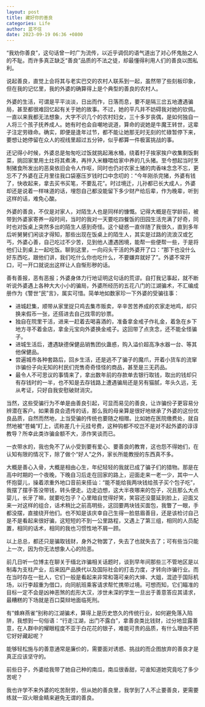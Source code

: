 ```yaml
---
layout: post
title: 藏好你的善良
categories: Life
author: 蓝不住
date: 2023-09-19 06:36 +0800
---
```


“我劝你善良”，这句话曾一时广为流传，以近乎调侃的语气道出了对心怀鬼胎之人的不耻。而许多真正缺乏“善良”品质的不法之徒，却最懂得利用人们的善良以图私利。

说起善良，直觉上会将其与老实巴交的农村人联系到一起，虽然带了些刻板印象，但在我的记忆里，我的外婆的确算得上是个典型的善良的农村人。

外婆的生活，可谓是平平淡淡，日出而作，日落而息，要不是隔三岔五地遭遇骗局，甚至都很难回忆起有关于她的故事。不过，她的平凡并不妨碍我对她的钦佩。一直以来我都无法想象，大字不识几个的农村妇女，三十多岁丧偶，是如何独自一人将三个孩子抚养成人。她有时也会自嘲地说道，算命的说她是牛魔王转世，这辈子注定劳碌命。确实，即便是逢年过节，都不能让她那无时无刻的忙碌暂停下来，要想让她停留在众人的视线里超过五分钟，似乎都算一件极富挑战的事。

还记得小时候，外婆总是匆匆吃过饭就挑起潲水桶，绕着村子挨家挨户收集剩饭剩菜，挑回家里用土灶将其煮沸，再拌入米糠喂给家中养的几头猪。至今想起当时烹制猪食所发出的恶臭依旧会令人作呕，同时也仍对农家土猪的肉香味念念不忘，更忘不了外婆在正月里往我口袋塞压岁钱时口中念叨的：“今年刚杀完猪，外婆有钱了，快收起来，拿去买书买笔，不要乱花”。时过境迁，儿孙都已长大成人，外婆却还是说着一样味道的话，埋怨自己都没能留下多少财产给后辈，作为晚辈，听到这样的话，难免心酸。

外婆的善良，不仅是对家人，对陌生人也是同样的慷慨。记得大概是在学龄前，被带到外婆家寄养一段时间，当时的我对一天要吃四餐饭的田园生活充满了好奇，同时也对饭桌上突然多出的陌生人感到奇怪。这个疑惑一直伴随了我很久，直到多年后听舅舅们闲谈才得知，那些出现在饭桌上的陌生人，其实是过路的流浪汉或乞丐，外婆心善，自己吃过不少苦，见到他人遭遇困境，能帮一些便帮一些，于是将他们让到桌上一起吃饭。聊到这里，一向闷头干活的外婆开了口：“那下也没什么好东西吃，跟他们讲，我们吃什么你也吃什么，不要嫌弃就好了”。外婆不常开口，可一开口就说出这样让人自惭形秽的话。

善有善报，恶有恶报；外婆身体力行地证明这句话的荒谬。自打我记事起，就不断听说外婆遇上各种大大小小的骗局，外婆所经历的五花八门的江湖骗术，不汇编成册作为《警世“民”言》，属实可惜。简单地如数家珍一下外婆的受骗往事：

- 进城赶集，顺带从家里捉只鸡去集市贩卖，辛辛苦苦养成的农家走地鸡，却只换来假币一张，还搭进去自己找零的钞票。
- 独自在院里干活，进来一赶着去喝喜酒的，准备拿金戒子作礼金，着急在乡下地方寻不着金店，拿金元宝向外婆换金戒子。这回带了点贪念，还不能全怪骗子。
- 进城生活后，遭遇缺德保健品销售团伙蛊惑，购入溢价超高净水器一台、等其他保健品。
- 尝遍城市各种套路后，回乡生活，还是逃不了骗子的魔爪，开着小货车的流窜诈骗份子向无知的村民们兜售奇奇怪怪的商品，甚至是三无药品。
- 最令人不可思议的事情来了，拿出数年前的存款单去银行取钱，取出的钱却只有存钱时的一半，也不知是去存钱路上遭遇骗局还是另有猫腻，年头久远，无从考证，只好自我安慰破财消灾。

当然，这些受骗行为不单是由善良引起，可显而易见的善良，让诈骗份子更容易分辨潜在客户。如果善良会遗传的话，那么我的母亲算是很好地继承了外婆的这份优良品质，自然而然地，上当受骗的传统也要随之相赠。比如她在医院缴费处，就自然地被“苍蝇”盯上，谎称差几十元挂号费，这种钩都不咬岂不是对不起外婆的谆谆教导？所幸此类诈骗金额不大，添作笑谈而已。

一衣带水的，我也免不了从小受到要有爱心、要善良的教育，这也怨不得她们，在认知有限的情况下，除了做个“好人”之外，家长所能教授的东西真不多。

大概是善心入骨，大概是相由心生，年纪轻轻的我就已成了骗子们的猎物。那是在高中时期的一个夜晚，下晚自习后走在回家的路上，迎面走来一老一少，其中一人怀抱婴儿，操着浓重外地口音前来搭讪：“能不能给我两块钱给孩子买个包子吃”，我摆了摆手答没带钱，转头便走。边走边想，这大半夜哪来的包子，况且那么大点婴儿，长牙了嘛，就要吃包子？心里暗自觉得好笑，笑容还没蔓延到脸上，迎面又来一对这样的组合，话术稍比之前高明些，这回要两块钱买面包，我瞥了一眼，手都没摆，直接绕开他们。也不知是该庆幸自己生得一脸慈眉善目，还是该检讨自己是不是看起来很好骗，这短短的不到一公里路程，又遇上了第三组，相同的人员配置，相同的话术，相同的我也习惯性地不屑一顾。

以上总总，都还只是骗取钱财，身外之物罢了，失去了也就失去了；可有些当只能上一次，因为你无法想象人心的险恶。

前几日听一位博主在聊关于缅北诈骗相关话题时，谈到早年间那些三不管地区是以制毒为支柱产业，后来因产品换代以及国际社会的打击力度，才转向诈骗行业。而在当时存在一批人，它们一般是看起来非常和蔼可亲的大婶、大姐，混迹于国际机场，以行李超重为借口，向同航班乘客请求帮忙携带过境。可想而知，它们瞄准的目标一定不会是凶神恶煞的彪形大汉，涉世未深的学生一旦出于善意答应其请求，最糟糕的下场就是百口莫辩地面临死刑。

有“蜂麻燕雀”别称的江湖骗术，算得上是历史悠久的传统行业，如何避免落入陷阱，我想到一句俗语：“行走江湖，出门不露白”，拿善良类比钱财，过分地显露善意，在人群中的耀眼程度不亚于白花花的银子，难能可贵的品质，有什么理由不把它好好藏起呢？

能够轻松施与的善意通常是廉价的，需要面对诱惑、挑战的而企图放弃的善良才是真正应该坚守的。

前些日子，外婆给我带了她自己种的南瓜，南瓜很香甜，可谁知道她究竟吃了多少苦呢？

我也许学不来外婆的吃苦耐劳，但从她的善良里，我学到了人不止要善良，更需要练就一双火眼金睛来避免无谓的善良。
